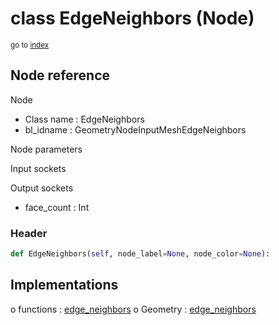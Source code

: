 # class EdgeNeighbors (Node)

<sub>go to [index](/docs/index.md)</sub>

## Node reference

Node
 - Class name : EdgeNeighbors
 - bl_idname : GeometryNodeInputMeshEdgeNeighbors

Node parameters

Input sockets

Output sockets
 - face_count : Int

### Header

``` python
def EdgeNeighbors(self, node_label=None, node_color=None):
```

## Implementations

o functions : [edge_neighbors](/docs/GeoNodes_classes/edge_neighbors.md)
o Geometry : [edge_neighbors](#edge_neighbors) 

